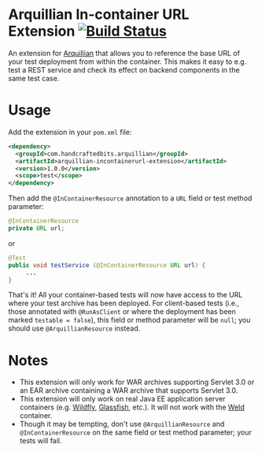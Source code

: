 # Arquillian In-container URL Extension [![Build Status](https://travis-ci.org/handcraftedbits/arquillian-incontainerurl-extension.svg?branch=release/1.0.0)](https://travis-ci.org/handcraftedbits/arquillian-incontainerurl-extension)

An extension for [Arquillian](http://arquillian.org) that allows you to reference the base URL of your test deployment
from within the container.  This makes it easy to e.g. test a REST service and check its effect on backend components in
the same test case.

# Usage

Add the extension in your `pom.xml` file:

```xml
<dependency>
  <groupId>com.handcraftedbits.arquillian</groupId>
  <artifactId>arquillian-incontainerurl-extension</artifactId>
  <version>1.0.0</version>
  <scope>test</scope>
</dependency>
```

Then add the `@InContainerResource` annotation to a `URL` field or test method parameter:

```java
@InContainerResource
private URL url;
```

or

```java
@Test
public void testService (@InContainerResource URL url) {
     ...
}
```

That's it!  All your container-based tests will now have access to the URL where your test archive has been deployed.
For client-based tests (i.e., those annotated with `@RunAsClient` or where the deployment has been marked
`testable = false`), this field or method parameter will be `null`; you should use `@ArquillianResource` instead.

# Notes

* This extension will only work for WAR archives supporting Servlet 3.0 or an EAR archive containing a WAR archive that
supports Servlet 3.0.
* This extension will only work on real Java EE application server containers (e.g. [Wildfly](http://wildfly.org),
[Glassfish](https://glassfish.java.net), etc.).  It will not work with the [Weld](http://weld.cdi-spec.org) container.
* Though it may be tempting, don't use `@ArquillianResource` and `@InContainerResource` on the same field or test method
parameter; your tests will fail.
